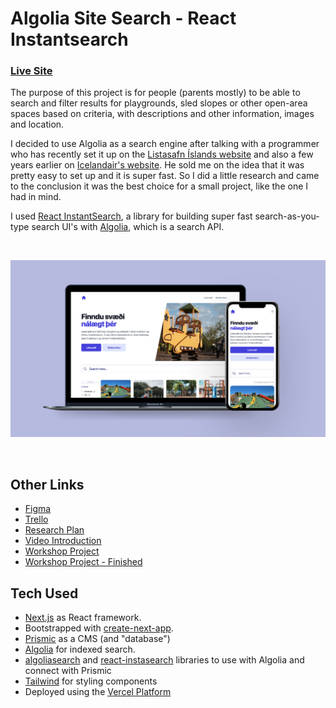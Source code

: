 # Algolia Site Search - React Instantsearch  

### [Live Site](https://leiksvaedi.vercel.app/)

The purpose of this project is for people (parents mostly) to be able to search and filter results for playgrounds, sled slopes or other open-area spaces based on criteria, with descriptions and other information, images and location.  

I decided to use Algolia as a search engine after talking with a programmer who has recently set it up on the [Listasafn Íslands website](https://www.listasafn.is/en/) and also a few years earlier on [Icelandair's website](https://www.icelandair.com/en-gb/). He sold me on the idea that it was pretty easy to set up and it is super fast. So I did a little research and came to the conclusion it was the best choice for a small project, like the one I had in mind.  

I used [React InstantSearch](https://www.algolia.com/doc/guides/building-search-ui/what-is-instantsearch/react/), a library for building super fast search-as-you-type search UI's with [Algolia](https://www.algolia.com/), which is a search API.  

&nbsp;

<img src="https://raw.githubusercontent.com/hebaulf/leiksvaedi/main/public/leiksvaedi.jpg" alt="Screenshots of the site seen on deskop and mobile browsers" />

&nbsp;

## Other Links
- [Figma](https://www.figma.com/file/jvZwfXC2k54UzPWEJGqLiK/Leiksv%C3%A6%C3%B0i?node-id=9%3A256)
- [Trello](https://trello.com/b/uqaRcjkj)
- [Research Plan](https://docs.google.com/document/d/1OkaT8R1GwkFL3oBCgeQO2-0nYSwmwdO1G1hUgrLWiAM/edit?usp=sharing)
- [Video Introduction](https://youtu.be/yZmlzocOA_o)
- [Workshop Project](https://codepen.io/hebfar/pen/abqvWBa)
- [Workshop Project - Finished](https://codepen.io/hebfar/pen/wvyKaro)


## Tech Used
- [Next.js](https://nextjs.org/) as React framework. 
- Bootstrapped with [create-next-app](https://github.com/vercel/next.js/tree/canary/packages/create-next-app). 
- [Prismic](https://prismic.io/) as a CMS (and "database") 
- [Algolia](https://www.algolia.com/) for indexed search.
- [algoliasearch](https://www.npmjs.com/package/algoliasearch) and [react-instasearch](https://github.com/algolia/react-instantsearch) libraries to use with Algolia and connect with Prismic
- [Tailwind](https://tailwindcss.com/) for styling components
- Deployed using the [Vercel Platform](https://vercel.com/new?utm_medium=default-template&filter=next.js&utm_source=create-next-app&utm_campaign=create-next-app-readme)
